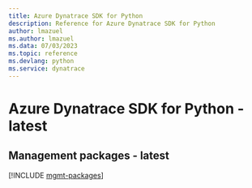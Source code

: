```yaml
---
title: Azure Dynatrace SDK for Python
description: Reference for Azure Dynatrace SDK for Python
author: lmazuel
ms.author: lmazuel
ms.data: 07/03/2023
ms.topic: reference
ms.devlang: python
ms.service: dynatrace
---
```

# Azure Dynatrace SDK for Python - latest

## Management packages - latest
[!INCLUDE [mgmt-packages](dynatrace-mgmt-index.md)]